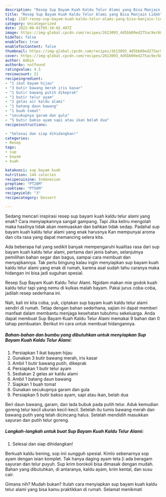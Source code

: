 ```yaml
---
description: "Resep Sup Bayam Kuah Kaldu Telur Alami yang Bisa Manjain Lidah"
title: "Resep Sup Bayam Kuah Kaldu Telur Alami yang Bisa Manjain Lidah"
slug: 2187-resep-sup-bayam-kuah-kaldu-telur-alami-yang-bisa-manjain-lidah
category: Uncategorized
date: 2022-06-01T05:10:02.497Z
image: https://img-global.cpcdn.com/recipes/2613093_4d5bb09ed275ac9e/680x482cq70/sup-bayam-kuah-kaldu-telur-alami-foto-resep-utama.jpg
hideToc: false
enableToc: true
enableTocContent: false
thumbnail: https://img-global.cpcdn.com/recipes/2613093_4d5bb09ed275ac9e/680x482cq70/sup-bayam-kuah-kaldu-telur-alami-foto-resep-utama.jpg
cover: https://img-global.cpcdn.com/recipes/2613093_4d5bb09ed275ac9e/680x482cq70/sup-bayam-kuah-kaldu-telur-alami-foto-resep-utama.jpg
author: Admin
authorAv: notfound
ratingvalue: 4.5
reviewcount: 22
recipeingredient:
- "1 ikat bayam hijau"
- "3 butir bawang merah iris kasar"
- "1 butir bawang putih dikeprak"
- "1 butir telur ayam"
- "2 gelas air kaldu alami"
- "1 batang daun bawang"
- "1 buah tomat"
- "secukupnya garam dan gula"
- "5 butir bakso ayam sapi atau ikan belah dua"
recipeinstructions:

- "Selesai dan siap dihidangkan!"
categories:
- Resep
tags:
- sup
- bayam
- kuah

katakunci: sup bayam kuah 
nutrition: 144 calories
recipecuisine: Indonesian
preptime: "PT28M"
cooktime: "PT56M"
recipeyield: "3"
recipecategory: Dessert

---
```



Sedang mencari inspirasi resep sup bayam kuah kaldu telur alami yang enak? Cara menyiapkannya sangat gampang. Tapi Jika keliru mengolah maka hasilnya tidak akan memuaskan dan bahkan tidak sedap. Padahal sup bayam kuah kaldu telur alami yang enak harusnya Kan mempunyai aroma dan cita rasa yang dapat memancing selera kita.


Ada beberapa hal yang sedikit banyak mempengaruhi kualitas rasa dari sup bayam kuah kaldu telur alami, pertama dari jenis bahan, selanjutnya pemilihan bahan segar dan bagus, sampai cara membuat dan menyajikannya. Tak perlu bingung kalau ingin menyiapkan sup bayam kuah kaldu telur alami yang enak di rumah, karena asal sudah tahu caranya maka hidangan ini bisa jadi suguhan spesial.

Resep Sup Bayam Kuah Kaldu Telur Alami. Ngidam makan mie godok kuah kaldu telur tapi yang nemu di kulkas malah bayam. Pakai jurus coba-coba, jadilah resep sederhana ini.


Nah, kali ini kita coba, yuk, ciptakan sup bayam kuah kaldu telur alami sendiri di rumah. Tetap dengan bahan sederhana, sajian ini dapat memberi manfaat dalam membantu menjaga kesehatan tubuhmu sekeluarga. Anda dapat membuat Sup Bayam Kuah Kaldu Telur Alami memakai 9 bahan dan 0 tahap pembuatan. Berikut ini cara untuk membuat hidangannya.

<!--inarticleads1-->

##### Bahan-bahan dan bumbu yang dibutuhkan untuk menyiapkan Sup Bayam Kuah Kaldu Telur Alami:

1. Persiapkan 1 ikat bayam hijau
1. Gunakan 3 butir bawang merah, iris kasar
1. Ambil 1 butir bawang putih, dikeprak
1. Persiapkan 1 butir telur ayam
1. Sediakan 2 gelas air kaldu alami
1. Ambil 1 batang daun bawang
1. Siapkan 1 buah tomat
1. Gunakan secukupnya garam dan gula
1. Persiapkan 5 butir bakso ayam, sapi atau ikan, belah dua


Beri daun bawang, garam, dan lada bubuk pada putih telur. Aduk kemudian goreng telur kecil ukuran kecil-kecil. Setelah itu tumis bawang merah dan bawang putih yang telah dicincang halus. Setelah mendidih masukkan sayuran dan putih telur goreng. 

<!--inarticleads2-->

##### Langkah-langkah untuk buat Sup Bayam Kuah Kaldu Telur Alami:


1. Selesai dan siap dihidangkan!

Berkuah kaldu bening, sop inii sungguh spesial. Kimlo sebenarnya sop ayam dengan isian komplet. Tak hanya daging ayam teta [i ada beragam sayuran dan telur puyuh. Sup krim borokoli bisa dimasak dengan mudah. Bahan yang dibutuhkan, di antaranya, kaldu ayam, krim kental, dan susu cair. 

Gimana nih? Mudah bukan? Itulah cara menyiapkan sup bayam kuah kaldu telur alami yang bisa kamu praktikkan di rumah. Selamat menikmati
